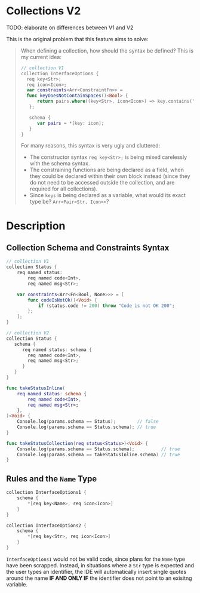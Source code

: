 # Collections V2

TODO: elaborate on differences between V1 and V2

This is the original problem that this feature aims to solve:
> When defining a collection, how should the syntax be defined?
> This is my current idea:
> 
> ```swift
> // collection V1
> collection InterfaceOptions {
>   req key<Str>;
>   req icon<Icon>;
>   var constraints<Arr<ConstraintFn>> = 
>   func keyDoesNotContainSpaces()<Bool> {
>       return pairs.where((key<Str>, icon<Icon>) => key.contains(' ')).isEmpty;
>    };
>
>    schema {
>       var pairs = *[key: icon];
>    }
> }
> ```
> For many reasons, this syntax is very ugly and cluttered:
> - The constructor syntax `req key<Str>;` is being mixed carelessly with the schema syntax.
> - The constraining functions are being declared as a field, when they could be declared within their own block instead (since they do not need to be accessed outside the collection, and are required for all collections).
> - Since `keys` is being declared as a variable, what would its exact type be? `Arr<Pair<Str, Icon>>`?

# Description


## Collection Schema and Constraints Syntax
```swift
// collection V1
collection Status {
    req named status:
        req named code<Int>,
        req named msg<Str>;

    var constraints<Arr<Fn<Bool, None>>> = [
        func codeIsNotOk()<Void> {
            if (status.code != 200) throw "Code is not OK 200";
        };
    ];
}
```

```swift
// collection V2
collection Status {
   schema {
      req named status: schema {
        req named code<Int>,
        req named msg<Str>;
      }
   }
}

func takeStatusInline(
    req named status: schema {
        req named code<Int>,
        req named msg<Str>;
    },
)<Void> {
    Console.log(params.schema == Status);        // false
    Console.log(params.schema == Status.schema); // true
}

func takeStatusCollection(req status<Status>)<Void> {
    Console.log(params.schema == Status.schema);          // true
    Console.log(params.schema == takeStatusInline.schema) // true
}
```
## Rules and the `Name` Type
```swift
collection InterfaceOptions1 {
    schema {
        *[req key<Name>, req icon<Icon>]
    }
}

collection InterfaceOptions2 {
    schema {
        *[req key<Str>, req icon<Icon>]
    }
}
```
`InterfaceOptions1` would not be valid code, since plans for the `Name` type have been scrapped. Instead, in situations where a `Str` type is expected and the user types an identifier, the IDE will automatically insert single quotes around the name **IF AND ONLY IF** the identifier does not point to an exisitng variable.